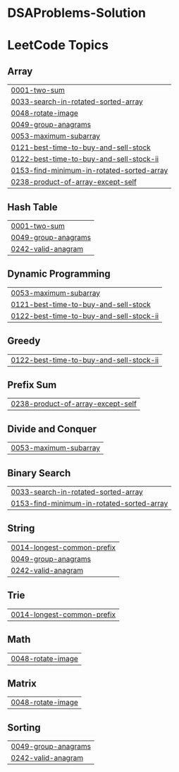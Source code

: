# DSAProblems-Solution
<!---LeetCode Topics Start-->
# LeetCode Topics
## Array
|  |
| ------- |
| [0001-two-sum](https://github.com/satyamtiwari1004/DSAProblems-Solution/tree/master/0001-two-sum) |
| [0033-search-in-rotated-sorted-array](https://github.com/satyamtiwari1004/DSAProblems-Solution/tree/master/0033-search-in-rotated-sorted-array) |
| [0048-rotate-image](https://github.com/satyamtiwari1004/DSAProblems-Solution/tree/master/0048-rotate-image) |
| [0049-group-anagrams](https://github.com/satyamtiwari1004/DSAProblems-Solution/tree/master/0049-group-anagrams) |
| [0053-maximum-subarray](https://github.com/satyamtiwari1004/DSAProblems-Solution/tree/master/0053-maximum-subarray) |
| [0121-best-time-to-buy-and-sell-stock](https://github.com/satyamtiwari1004/DSAProblems-Solution/tree/master/0121-best-time-to-buy-and-sell-stock) |
| [0122-best-time-to-buy-and-sell-stock-ii](https://github.com/satyamtiwari1004/DSAProblems-Solution/tree/master/0122-best-time-to-buy-and-sell-stock-ii) |
| [0153-find-minimum-in-rotated-sorted-array](https://github.com/satyamtiwari1004/DSAProblems-Solution/tree/master/0153-find-minimum-in-rotated-sorted-array) |
| [0238-product-of-array-except-self](https://github.com/satyamtiwari1004/DSAProblems-Solution/tree/master/0238-product-of-array-except-self) |
## Hash Table
|  |
| ------- |
| [0001-two-sum](https://github.com/satyamtiwari1004/DSAProblems-Solution/tree/master/0001-two-sum) |
| [0049-group-anagrams](https://github.com/satyamtiwari1004/DSAProblems-Solution/tree/master/0049-group-anagrams) |
| [0242-valid-anagram](https://github.com/satyamtiwari1004/DSAProblems-Solution/tree/master/0242-valid-anagram) |
## Dynamic Programming
|  |
| ------- |
| [0053-maximum-subarray](https://github.com/satyamtiwari1004/DSAProblems-Solution/tree/master/0053-maximum-subarray) |
| [0121-best-time-to-buy-and-sell-stock](https://github.com/satyamtiwari1004/DSAProblems-Solution/tree/master/0121-best-time-to-buy-and-sell-stock) |
| [0122-best-time-to-buy-and-sell-stock-ii](https://github.com/satyamtiwari1004/DSAProblems-Solution/tree/master/0122-best-time-to-buy-and-sell-stock-ii) |
## Greedy
|  |
| ------- |
| [0122-best-time-to-buy-and-sell-stock-ii](https://github.com/satyamtiwari1004/DSAProblems-Solution/tree/master/0122-best-time-to-buy-and-sell-stock-ii) |
## Prefix Sum
|  |
| ------- |
| [0238-product-of-array-except-self](https://github.com/satyamtiwari1004/DSAProblems-Solution/tree/master/0238-product-of-array-except-self) |
## Divide and Conquer
|  |
| ------- |
| [0053-maximum-subarray](https://github.com/satyamtiwari1004/DSAProblems-Solution/tree/master/0053-maximum-subarray) |
## Binary Search
|  |
| ------- |
| [0033-search-in-rotated-sorted-array](https://github.com/satyamtiwari1004/DSAProblems-Solution/tree/master/0033-search-in-rotated-sorted-array) |
| [0153-find-minimum-in-rotated-sorted-array](https://github.com/satyamtiwari1004/DSAProblems-Solution/tree/master/0153-find-minimum-in-rotated-sorted-array) |
## String
|  |
| ------- |
| [0014-longest-common-prefix](https://github.com/satyamtiwari1004/DSAProblems-Solution/tree/master/0014-longest-common-prefix) |
| [0049-group-anagrams](https://github.com/satyamtiwari1004/DSAProblems-Solution/tree/master/0049-group-anagrams) |
| [0242-valid-anagram](https://github.com/satyamtiwari1004/DSAProblems-Solution/tree/master/0242-valid-anagram) |
## Trie
|  |
| ------- |
| [0014-longest-common-prefix](https://github.com/satyamtiwari1004/DSAProblems-Solution/tree/master/0014-longest-common-prefix) |
## Math
|  |
| ------- |
| [0048-rotate-image](https://github.com/satyamtiwari1004/DSAProblems-Solution/tree/master/0048-rotate-image) |
## Matrix
|  |
| ------- |
| [0048-rotate-image](https://github.com/satyamtiwari1004/DSAProblems-Solution/tree/master/0048-rotate-image) |
## Sorting
|  |
| ------- |
| [0049-group-anagrams](https://github.com/satyamtiwari1004/DSAProblems-Solution/tree/master/0049-group-anagrams) |
| [0242-valid-anagram](https://github.com/satyamtiwari1004/DSAProblems-Solution/tree/master/0242-valid-anagram) |
<!---LeetCode Topics End-->